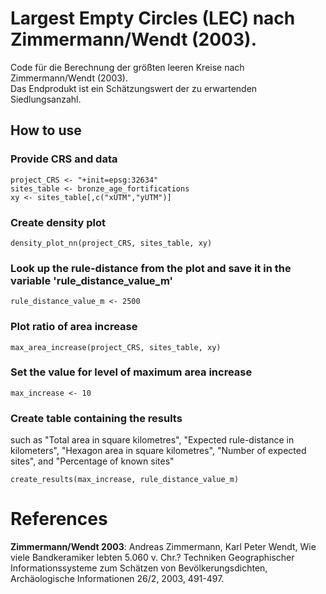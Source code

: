 # Largest Empty Circles (LEC) nach Zimmermann/Wendt (2003).

Code für die Berechnung der größten leeren Kreise nach Zimmermann/Wendt (2003).  
Das Endprodukt ist ein Schätzungswert der zu erwartenden Siedlungsanzahl. 


## How to use

### Provide CRS and data 

```
project_CRS <- "+init=epsg:32634"
sites_table <- bronze_age_fortifications
xy <- sites_table[,c("xUTM","yUTM")]
```

### Create density plot

```
density_plot_nn(project_CRS, sites_table, xy)
```
### Look up the rule-distance from the plot and save it in the variable 'rule_distance_value_m'

```
rule_distance_value_m <- 2500 
```
### Plot ratio of area increase 

```
max_area_increase(project_CRS, sites_table, xy)
```
### Set the value for level of maximum area increase

```
max_increase <- 10
```

### Create table containing the results

such as "Total area in square kilometres", "Expected rule-distance in  kilometers", "Hexagon area in square kilometres", "Number of expected sites", and "Percentage of known sites"

```
create_results(max_increase, rule_distance_value_m)
```

# References

__Zimmermann/Wendt 2003__: Andreas Zimmermann, Karl Peter Wendt, Wie viele Bandkeramiker lebten 5.060 v. Chr.? Techniken Geographischer Informationssysteme zum Schätzen von Bevölkerungsdichten, Archäologische Informationen 26/2, 2003, 491-497.
